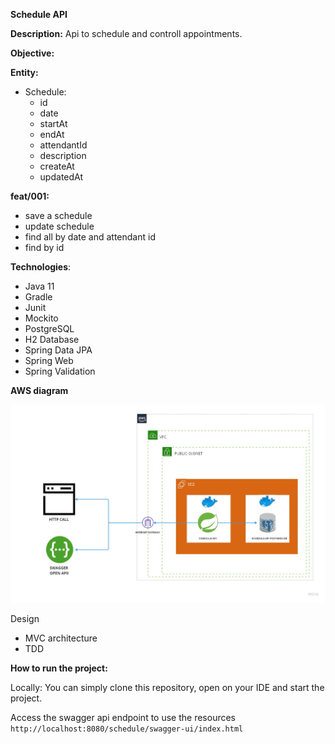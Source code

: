 **Schedule API**

**Description:** Api to schedule and controll appointments.

**Objective:**

**Entity:**
  - Schedule:
    - id
    - date
    - startAt
    - endAt
    - attendantId
    - description
    - createAt
    - updatedAt

**feat/001:** 
  - save a schedule
  - update schedule
  - find all by date and attendant id
  - find by id

**Technologies**:
- Java 11
- Gradle
- Junit
- Mockito
- PostgreSQL
- H2 Database
- Spring Data JPA
- Spring Web
- Spring Validation


**AWS diagram**

<img src=diagram/aws-diagram.jpg>

Design
- MVC architecture
- TDD

**How to run the project:**

Locally: You can simply clone this repository, open on your IDE and start the project.

Access the swagger api endpoint to use the resources
```http://localhost:8080/schedule/swagger-ui/index.html```
